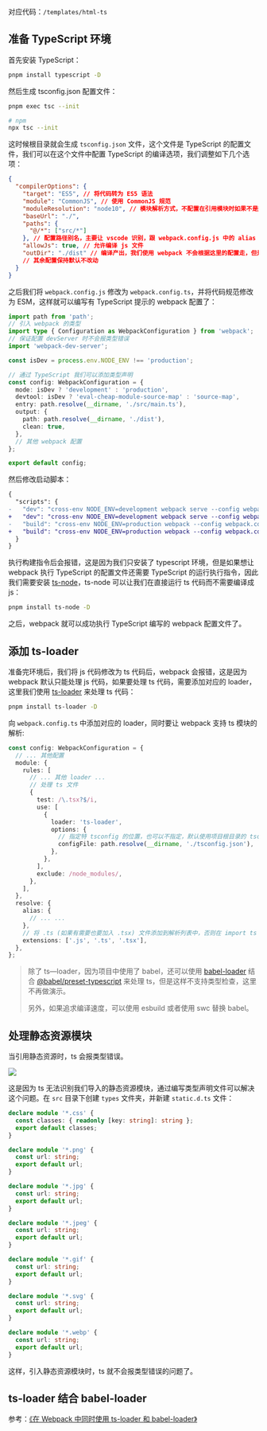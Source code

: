 对应代码：`/templates/html-ts`

## 准备 TypeScript 环境

首先安装 TypeScript：

```sh
pnpm install typescript -D
```

然后生成 tsconfig.json 配置文件：

```sh
pnpm exec tsc --init

# npm
npx tsc --init
```

这时候根目录就会生成 `tsconfig.json` 文件，这个文件是 TypeScript 的配置文件，我们可以在这个文件中配置 TypeScript 的编译选项，我们调整如下几个选项：

```json
{
  "compilerOptions": {
    "target": "ES5", // 将代码转为 ES5 语法
    "module": "CommonJS", // 使用 CommonJS 规范
    "moduleResolution": "node10", // 模块解析方式，不配置在引用模块时如果不是完整路径会报错
    "baseUrl": "./",
    "paths": {
      "@/*": ["src/*"]
    }, // 配置路径别名，主要让 vscode 识别，跟 webpack.config.js 中的 alias 保持对应
    "allowJs": true, // 允许编译 js 文件
    "outDir": "./dist" // 编译产出，我们使用 webpack 不会根据这里的配置走，但是如果不配置 tsconfig 会报错
    // 其余配置保持默认不改动
  }
}
```

之后我们将 `webpack.config.js` 修改为 `webpack.config.ts`，并将代码规范修改为 ESM，这样就可以编写有 TypeScript 提示的 webpack 配置了：

```ts
import path from 'path';
// 引入 webpack 的类型
import type { Configuration as WebpackConfiguration } from 'webpack';
// 保证配置 devServer 时不会报类型错误
import 'webpack-dev-server';

const isDev = process.env.NODE_ENV !== 'production';

// 通过 TypeScript 我们可以添加类型声明
const config: WebpackConfiguration = {
  mode: isDev ? 'development' : 'production',
  devtool: isDev ? 'eval-cheap-module-source-map' : 'source-map',
  entry: path.resolve(__dirname, './src/main.ts'),
  output: {
    path: path.resolve(__dirname, './dist'),
    clean: true,
  },
  // 其他 webpack 配置
};

export default config;
```

然后修改启动脚本：

```diff
{
  "scripts": {
-   "dev": "cross-env NODE_ENV=development webpack serve --config webpack.config.js",
+   "dev": "cross-env NODE_ENV=development webpack serve --config webpack.config.ts",
-   "build": "cross-env NODE_ENV=production webpack --config webpack.config.js"
+   "build": "cross-env NODE_ENV=production webpack --config webpack.config.ts"
  }
}
```

执行构建指令后会报错，这是因为我们只安装了 typescript 环境，但是如果想让 webpack 执行 TypeScript 的配置文件还需要 TypeScript 的运行执行指令，因此我们需要安装 [ts-node](https://www.npmjs.com/package/ts-node)，ts-node 可以让我们在直接运行 ts 代码而不需要编译成 js：

```sh
pnpm install ts-node -D
```

之后，webpack 就可以成功执行 TypeScript 编写的 webpack 配置文件了。

## 添加 ts-loader

准备完环境后，我们将 js 代码修改为 ts 代码后，webpack 会报错，这是因为 webpack 默认只能处理 js 代码，如果要处理 ts 代码，需要添加对应的 loader，这里我们使用 [ts-loader](https://www.npmjs.com/package/ts-loader) 来处理 ts 代码：

```sh
pnpm install ts-loader -D
```

向 `webpack.config.ts` 中添加对应的 loader，同时要让 webpack 支持 ts 模块的解析:

```ts
const config: WebpackConfiguration = {
  // ... 其他配置
  module: {
    rules: [
      // ... 其他 loader ...
      // 处理 ts 文件
      {
        test: /\.tsx?$/i,
        use: [
          {
            loader: 'ts-loader',
            options: {
              // 指定特 tsconfig 的位置，也可以不指定，默认使用项目根目录的 tsconfig.json
              configFile: path.resolve(__dirname, './tsconfig.json'),
            },
          },
        ],
        exclude: /node_modules/,
      },
    ],
  },
  resolve: {
    alias: {
      // ... ...
    },
    // 将 .ts (如果有需要也要加入 .tsx) 文件添加到解析列表中，否则在 import ts 模块时，如果不带文件后缀就会报错
    extensions: ['.js', '.ts', '.tsx'],
  },
};
```

> 除了 ts—loader，因为项目中使用了 babel，还可以使用 [babel-loader](https://www.npmjs.com/package/babel-loader) 结合 [@babel/preset-typescript](https://www.npmjs.com/package/@babel/preset-typescript) 来处理 ts，但是这样不支持类型检查，这里不再做演示。
>
> 另外，如果追求编译速度，可以使用 esbuild 或者使用 swc 替换 babel。

## 处理静态资源模块

当引用静态资源时，ts 会报类型错误。

![](https://esunr-image-bed.oss-cn-beijing.aliyuncs.com/picgo/202312061838999.png)

这是因为 ts 无法识别我们导入的静态资源模块，通过编写类型声明文件可以解决这个问题。在 `src` 目录下创建 `types` 文件夹，并新建 `static.d.ts` 文件：

```ts
declare module '*.css' {
  const classes: { readonly [key: string]: string };
  export default classes;
}

declare module '*.png' {
  const url: string;
  export default url;
}

declare module '*.jpg' {
  const url: string;
  export default url;
}

declare module '*.jpeg' {
  const url: string;
  export default url;
}

declare module '*.gif' {
  const url: string;
  export default url;
}

declare module '*.svg' {
  const url: string;
  export default url;
}

declare module '*.webp' {
  const url: string;
  export default url;
}
```

这样，引入静态资源模块时，ts 就不会报类型错误的问题了。

## ts-loader 结合 babel-loader

参考：[《在 Webpack 中同时使用 ts-loader 和 babel-loader》](https://blog.esunr.xyz/2023/12/88456067f15c.html)
